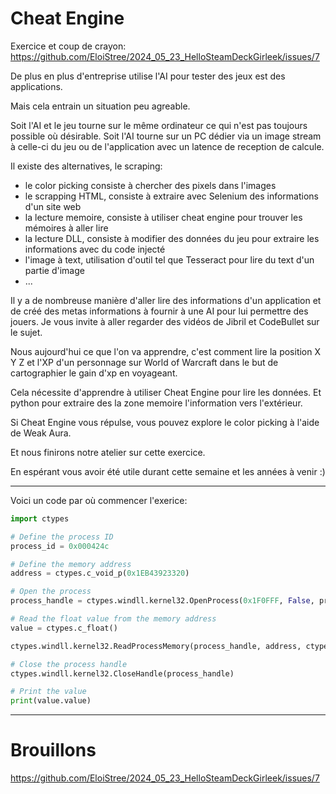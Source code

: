# Cheat Engine

Exercice et coup de crayon: https://github.com/EloiStree/2024_05_23_HelloSteamDeckGirleek/issues/7

De plus en plus d'entreprise utilise l'AI pour tester des jeux est des applications. 

Mais cela entrain un situation peu agreable.

Soit l'AI et le jeu tourne sur le même ordinateur ce qui n'est pas toujours possible où désirable.
Soit l'AI tourne sur un PC dédier via un image stream à celle-ci du jeu ou de l'application avec un latence de reception de calcule.

Il existe des alternatives, le scraping:
- le color picking consiste à chercher des pixels dans l'images
- le scrapping HTML, consiste à extraire avec Selenium des informations d'un site web
- la lecture memoire, consiste à utiliser cheat engine pour trouver les mémoires à aller lire
- la lecture DLL, consiste à modifier des données du jeu pour extraire les informations avec du code injecté
- l'image à text, utilisation d'outil tel que Tesseract pour lire du text d'un partie d'image
-  ...

Il y a de nombreuse manière d'aller lire des informations d'un application et de créé des metas informations à fournir à une AI pour lui permettre des jouers.
Je vous invite à aller regarder des vidéos de Jibril et CodeBullet sur le sujet.

Nous aujourd'hui ce que l'on va apprendre, c'est comment lire la position X Y Z et l'XP d'un personnage sur World of Warcraft dans le but de cartographier le gain d'xp en voyageant.

Cela nécessite d'apprendre à utiliser Cheat Engine pour lire les données.
Et python pour extraire des la zone memoire l'information vers l'extérieur.

Si Cheat Engine vous répulse, vous pouvez explore le color picking à l'aide de Weak Aura.


Et nous finirons notre atelier sur cette exercice.

En espérant vous avoir été utile durant cette semaine et les années à venir :)


---------------

Voici un code par où commencer l'exerice:


``` python
import ctypes

# Define the process ID
process_id = 0x000424c

# Define the memory address
address = ctypes.c_void_p(0x1EB43923320)

# Open the process
process_handle = ctypes.windll.kernel32.OpenProcess(0x1F0FFF, False, process_id)

# Read the float value from the memory address
value = ctypes.c_float()

ctypes.windll.kernel32.ReadProcessMemory(process_handle, address, ctypes.byref(value), ctypes.sizeof(value), None)

# Close the process handle
ctypes.windll.kernel32.CloseHandle(process_handle)

# Print the value
print(value.value)
```

---------------

# Brouillons

https://github.com/EloiStree/2024_05_23_HelloSteamDeckGirleek/issues/7


